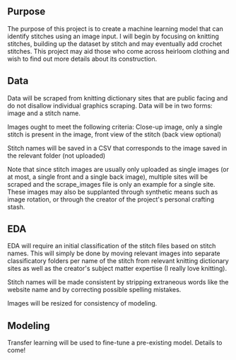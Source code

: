 ## Purpose
The purpose of this project is to create a machine learning model that can identify stitches using an image input. I will begin by focusing on knitting stitches, building up the dataset by stitch and may eventually add crochet stitches. This project may aid those who come across heirloom clothing and wish to find out more details about its construction.

## Data
Data will be scraped from knitting dictionary sites that are public facing and do not disallow individual graphics scraping. Data will be in two forms: image and a stitch name.

Images ought to meet the following criteria: Close-up image, only a single stitch is present in the image, front view of the stitch (back view optional)

Stitch names will be saved in a CSV that corresponds to the image saved in the relevant folder (not uploaded)

Note that since stitch images are usually only uploaded as single images (or at most, a single front and a single back image), multiple sites will be scraped and the scrape_images file is only an example for a single site. These images may also be supplanted through synthetic means such as image rotation, or through the creator of the project's personal crafting stash.

## EDA
EDA will require an initial classification of the stitch files based on stitch names. This will simply be done by moving relevant images into separate classificatory folders per name of the stitch from relevant knitting dictionary sites as well as the creator's subject matter expertise (I really love knitting).

Stitch names will be made consistent by stripping extraneous words like the website name and by correcting possible spelling mistakes.

Images will be resized for consistency of modeling.

## Modeling
Transfer learning will be used to fine-tune a pre-existing model. Details to come!
